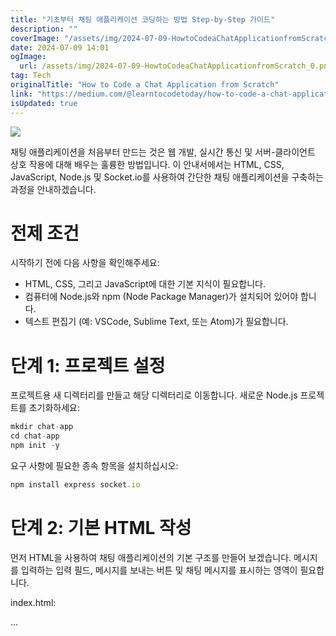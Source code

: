 ```yaml
---
title: "기초부터 채팅 애플리케이션 코딩하는 방법 Step-by-Step 가이드"
description: ""
coverImage: "/assets/img/2024-07-09-HowtoCodeaChatApplicationfromScratch_0.png"
date: 2024-07-09 14:01
ogImage: 
  url: /assets/img/2024-07-09-HowtoCodeaChatApplicationfromScratch_0.png
tag: Tech
originalTitle: "How to Code a Chat Application from Scratch"
link: "https://medium.com/@learntocodetoday/how-to-code-a-chat-application-from-scratch-0509181edd18"
isUpdated: true
---
```




<img src="/assets/img/2024-07-09-HowtoCodeaChatApplicationfromScratch_0.png" />

채팅 애플리케이션을 처음부터 만드는 것은 웹 개발, 실시간 통신 및 서버-클라이언트 상호 작용에 대해 배우는 훌륭한 방법입니다. 이 안내서에서는 HTML, CSS, JavaScript, Node.js 및 Socket.io를 사용하여 간단한 채팅 애플리케이션을 구축하는 과정을 안내하겠습니다.

# 전제 조건

시작하기 전에 다음 사항을 확인해주세요:

<div class="content-ad"></div>

- HTML, CSS, 그리고 JavaScript에 대한 기본 지식이 필요합니다.
- 컴퓨터에 Node.js와 npm (Node Package Manager)가 설치되어 있어야 합니다.
- 텍스트 편집기 (예: VSCode, Sublime Text, 또는 Atom)가 필요합니다.

# 단계 1: 프로젝트 설정

프로젝트용 새 디렉터리를 만들고 해당 디렉터리로 이동합니다. 새로운 Node.js 프로젝트를 초기화하세요:

```js
mkdir chat-app
cd chat-app
npm init -y
```

<div class="content-ad"></div>

요구 사항에 필요한 종속 항목을 설치하십시오:

```js
npm install express socket.io
```

# 단계 2: 기본 HTML 작성

먼저 HTML을 사용하여 채팅 애플리케이션의 기본 구조를 만들어 보겠습니다. 메시지를 입력하는 입력 필드, 메시지를 보내는 버튼 및 채팅 메시지를 표시하는 영역이 필요합니다.

<div class="content-ad"></div>

index.html:

<!DOCTYPE html>
<html lang="en">
<head>…
